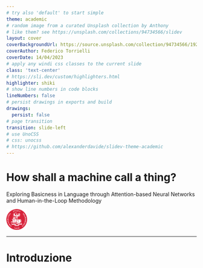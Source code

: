 ```yaml
---
# try also 'default' to start simple
theme: academic
# random image from a curated Unsplash collection by Anthony
# like them? see https://unsplash.com/collections/94734566/slidev
layout: cover
coverBackgroundUrl: https://source.unsplash.com/collection/94734566/1920x1080 # TODO CAMBIARLA
coverAuthor: Federico Torrielli
coverDate: 14/04/2023
# apply any windi css classes to the current slide
class: 'text-center'
# https://sli.dev/custom/highlighters.html
highlighter: shiki
# show line numbers in code blocks
lineNumbers: false
# persist drawings in exports and build
drawings:
  persist: false
# page transition
transition: slide-left
# use UnoCSS
# css: unocss
# https://github.com/alexanderdavide/slidev-theme-academic
---
```


# How shall a machine call a thing?

Exploring Basicness in Language through Attention-based Neural Networks and Human-in-the-Loop Methodology

<div class="flex items-center justify-center min-h-screen">
  <span @click="$slidev.nav.next" class="cursor-pointer">
    <img src="images/LOGO%20UNITO_VERTICALE_COLORE.svg" class="w-auto" style="height: 55px"/>
  </span>
</div>

<!--
The last comment block of each slide will be treated as slide notes. It will be visible and editable in Presenter Mode along with the slide. [Read more in the docs](https://sli.dev/guide/syntax.html#notes)
-->

---

# Introduzione